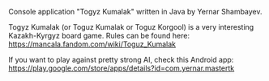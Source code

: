 Console application "Togyz Kumalak" written in Java by Yernar Shambayev.

Togyz Kumalak (or Toguz Kumalak or Toguz Korgool) is a very interesting 
Kazakh-Kyrgyz board game.
Rules can be found here: https://mancala.fandom.com/wiki/Toguz_Kumalak

If you want to play against pretty strong AI, check this Android app:
https://play.google.com/store/apps/details?id=com.yernar.mastertk


